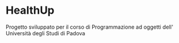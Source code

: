 # HealthUp
Progetto sviluppato per il corso di Programmazione ad oggetti dell' Università degli Studi di Padova

